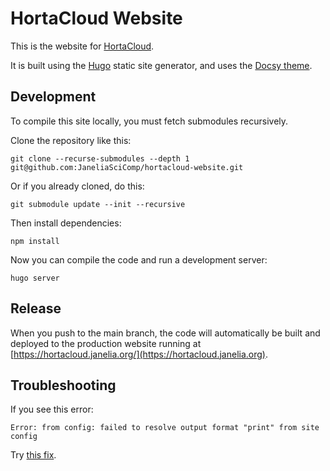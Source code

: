 # HortaCloud Website

This is the website for [HortaCloud](https://github.com/JaneliaSciComp/hortacloud).

It is built using the [Hugo](https://gohugo.io) static site generator, and uses the [Docsy theme](https://docsy.dev).

## Development

To compile this site locally, you must fetch submodules recursively.

Clone the repository like this:

    git clone --recurse-submodules --depth 1 git@github.com:JaneliaSciComp/hortacloud-website.git

Or if you already cloned, do this:

    git submodule update --init --recursive

Then install dependencies:

    npm install

Now you can compile the code and run a development server:

    hugo server

## Release

When you push to the main branch, the code will automatically be built and deployed to the production website running at [https://hortacloud.janelia.org/](https://hortacloud.janelia.org).

## Troubleshooting

If you see this error:

    Error: from config: failed to resolve output format "print" from site config

Try [this fix](https://wowchemy.com/docs/hugo-tutorials/troubleshooting/#error-failed-to-resolve-output-format).

